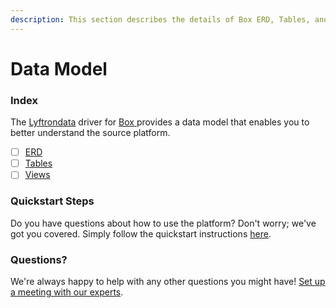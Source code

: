```yaml
---
description: This section describes the details of Box ERD, Tables, and Views.
---
```


# Data Model

### Index

The  [Lyftrondata](https://www.lyftrondata.com/) driver for [Box](https://www.lyftrondata.com/integration/box/)[ ](https://www.lyftrondata.com/integration/box/)provides a data model that enables you to better understand the source platform.

* [ ] [ERD](../../../technology-analytics/box/data-model/erd.md)
* [ ] [Tables](../../../technology-analytics/box/data-model/tables.md)
* [ ] [Views](../../../technology-analytics/box/data-model/views.md)

### Quickstart Steps

Do you have questions about how to use the platform? Don't worry; we've got you covered. Simply follow the quickstart instructions [here](../../../../quickstart-steps.md).

### Questions? <a href="#questions" id="questions"></a>

We're always happy to help with any other questions you might have! [Set up a meeting with our experts](https://www.lyftrondata.com/book-a-meeting/).

